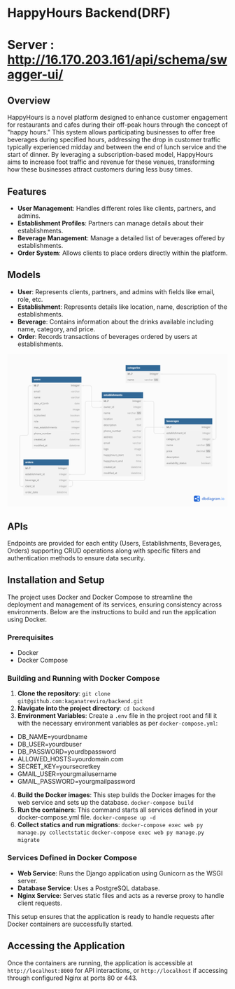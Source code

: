 # HappyHours Backend(DRF) 
# Server : http://16.170.203.161/api/schema/swagger-ui/
## Overview
HappyHours is a novel platform designed to enhance customer engagement for restaurants and cafes during their off-peak hours through the concept of "happy hours." This system allows participating businesses to offer free beverages during specified hours, addressing the drop in customer traffic typically experienced midday and between the end of lunch service and the start of dinner. By leveraging a subscription-based model, HappyHours aims to increase foot traffic and revenue for these venues, transforming how these businesses attract customers during less busy times.

## Features
- **User Management**: Handles different roles like clients, partners, and admins.
- **Establishment Profiles**: Partners can manage details about their establishments.
- **Beverage Management**: Manage a detailed list of beverages offered by establishments.
- **Order System**: Allows clients to place orders directly within the platform.

## Models
- **User**: Represents clients, partners, and admins with fields like email, role, etc.
- **Establishment**: Represents details like location, name, description of the establishments.
- **Beverage**: Contains information about the drinks available including name, category, and price.
- **Order**: Records transactions of beverages ordered by users at establishments.

![ERD.png](ERD.png)

## APIs
Endpoints are provided for each entity (Users, Establishments, Beverages, Orders) supporting CRUD operations along with specific filters and authentication methods to ensure data security.

## Installation and Setup
The project uses Docker and Docker Compose to streamline the deployment and management of its services, ensuring consistency across environments. Below are the instructions to build and run the application using Docker.

### Prerequisites
- Docker
- Docker Compose

### Building and Running with Docker Compose
1. **Clone the repository**: `git clone git@github.com:kaganatreviro/backend.git`
2. **Navigate into the project directory**: `cd backend`
3. **Environment Variables**:
Create a `.env` file in the project root and fill it with the necessary environment variables as per `docker-compose.yml`:

- DB_NAME=yourdbname
- DB_USER=yourdbuser
- DB_PASSWORD=yourdbpassword
- ALLOWED_HOSTS=yourdomain.com
- SECRET_KEY=yoursecretkey
- GMAIL_USER=yourgmailusername
- GMAIL_PASSWORD=yourgmailpassword

4. **Build the Docker images**:
This step builds the Docker images for the web service and sets up the database.
`docker-compose build`
5. **Run the containers**:
This command starts all services defined in your docker-compose.yml file.
`docker-compose up -d`
6. **Collect statics and run migrations**:
`docker-compose exec web py manage.py collectstatic`
`docker-compose exec web py manage.py migrate`
### Services Defined in Docker Compose
- **Web Service**: Runs the Django application using Gunicorn as the WSGI server.
- **Database Service**: Uses a PostgreSQL database.
- **Nginx Service**: Serves static files and acts as a reverse proxy to handle client requests.

This setup ensures that the application is ready to handle requests after Docker containers are successfully started.

## Accessing the Application
Once the containers are running, the application is accessible at `http://localhost:8000` for API interactions, or `http://localhost` if accessing through configured Nginx at ports 80 or 443.